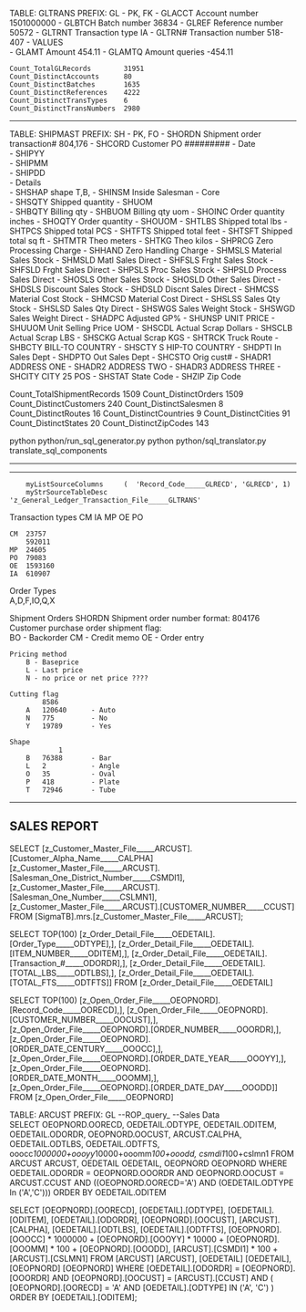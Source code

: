 TABLE: GLTRANS
PREFIX: GL
    - PK, FK
        - GLACCT            Account number          1501000000
        - GLBTCH            Batch number            36834
        - GLREF             Reference number        50572
        - GLTRNT            Transaction type        IA
        - GLTRN#            Transaction number      518-407
    - VALUES                                        
        - GLAMT             Amount                  454.11
        - GLAMTQ            Amount queries          -454.11
    
    Count_TotalGLRecords	    31951
    Count_DistinctAccounts	    80
    Count_DistinctBatches	    1635
    Count_DistinctReferences	4222
    Count_DistinctTransTypes	6
    Count_DistinctTransNumbers	2980

----------------------------------------------------------------
TABLE: SHIPMAST
PREFIX: SH
    - PK, FO
        - SHORDN            Shipment order transaction# 804,176
        - SHCORD            Customer PO             #########
    - Date                  
        - SHIPYY            
        - SHIPMM            
        - SHIPDD            
    - Details               
        - SHSHAP            shape                   T,B,
        - SHINSM            Inside Salesman
    - Core                  
        - SHSQTY            Shipped quantity
        - SHUOM                 
        - SHBQTY            Billing qty
        - SHBUOM            Billing qty uom
        - SHOINC           Order quantity inches
        - SHOQTY            Order quantity
        - SHOUOM
        - SHTLBS            Shipped total lbs
        - SHTPCS            Shipped total PCS
        - SHTFTS            Shipped total feet
        - SHTSFT            Shipped total sq ft
        - SHTMTR            Theo meters
        - SHTKG             Theo kilos
        - SHPRCG            Zero Processing Charge
        - SHHAND            Zero Handling Charge
        - SHMSLS	        Material Sales Stock
        - SHMSLD	        Matl Sales Direct
        - SHFSLS	        Frght Sales Stock
        - SHFSLD	        Frght Sales Direct
        - SHPSLS	        Proc Sales Stock
        - SHPSLD	        Process Sales Direct
        - SHOSLS	        Other Sales Stock
        - SHOSLD	        Other  Sales Direct
        - SHDSLS	        Discount Sales Stock
        - SHDSLD        	Discnt Sales Direct
        - SHMCSS	        Material Cost Stock
        - SHMCSD        	Material Cost Direct
        - SHSLSS            Sales Qty Stock
        - SHSLSD        	Sales Qty Direct
        - SHSWGS	        Sales Weight Stock
        - SHSWGD        	Sales Weight Direct
        - SHADPC        	Adjusted GP%
        - SHUNSP        	UNIT PRICE
        - SHUUOM	        Unit Selling Price UOM
        - SHSCDL	        Actual Scrap Dollars
        - SHSCLB	        Actual Scrap LBS
        - SHSCKG	        Actual Scrap KGS 
        - SHTRCK	        Truck Route
        - SHBCTY	        BILL-TO COUNTRY
        - SHSCTY	        S HIP-TO COUNTRY
        - SHDPTI	        In Sales Dept
        - SHDPTO	        Out Sales Dept
        - SHCSTO	        Orig cust#
        - SHADR1	        ADDRESS ONE
        - SHADR2	        ADDRESS TWO
        - SHADR3	        ADDRESS THREE
        - SHCITY	        CITY 25 POS
        - SHSTAT	        State Code
        - SHZIP	            Zip Code

Count_TotalShipmentRecords	1509
Count_DistinctOrders	1509
Count_DistinctCustomers	240
Count_DistinctSalesmen	8
Count_DistinctRoutes	16
Count_DistinctCountries	9
Count_DistinctCities	91
Count_DistinctStates	20
Count_DistinctZipCodes	143


python python/run_sql_generator.py
python python/sql_translator.py
translate_sql_components



----------------------------------------------------------------


----------------------------------------------------------------


        myListSourceColumns     (  'Record_Code_____GLRECD', 'GLRECD', 1)
        myStrSourceTableDesc    'z_General_Ledger_Transaction_File_____GLTRANS'


Transaction types
    CM
    IA
    MP
    OE
    PO

    CM	23757
        592011
    MP	24605
    PO	79083
    OE	1593160
    IA	610907

Order Types   
    A,D,F,IO,Q,X

Shipment Orders
    SHORDN Shipment order number      format: 804176
    Customer purchase order
    shipment flag:                  
        BO  - Backorder
        CM  - Credit memo
        OE  - Order entry
    
    Pricing method
        B - Baseprice
        L - Last price
        N - no price or net price ????

    Cutting flag
         	8586
        A	120640      - Auto
        N	775         - No
        Y	19789       - Yes

    Shape
                1
        B	76388       - Bar
        L	2           - Angle
        O	35          - Oval
        P	418         - Plate
        T	72946       - Tube


--------------------------------------------
SALES REPORT
--------------------------------------------
SELECT 
    [z_Customer_Master_File_____ARCUST].[Customer_Alpha_Name_____CALPHA]
    [z_Customer_Master_File_____ARCUST].[Salesman_One_District_Number_____CSMDI1], 
    [z_Customer_Master_File_____ARCUST].[Salesman_One_Number_____CSLMN1], 
    [z_Customer_Master_File_____ARCUST].[CUSTOMER_NUMBER_____CCUST]
FROM 
    [SigmaTB].mrs.[z_Customer_Master_File_____ARCUST];

SELECT TOP(100) [z_Order_Detail_File_____OEDETAIL].[Order_Type_____ODTYPE],],
[z_Order_Detail_File_____OEDETAIL].[ITEM_NUMBER_____ODITEM],],
[z_Order_Detail_File_____OEDETAIL].[Transaction_#_____ODORDR],],
[z_Order_Detail_File_____OEDETAIL].[TOTAL_LBS_____ODTLBS],],
[z_Order_Detail_File_____OEDETAIL].[TOTAL_FTS_____ODTFTS]] FROM [z_Order_Detail_File_____OEDETAIL]

SELECT TOP(100) [z_Open_Order_File_____OEOPNORD].[Record_Code_____OORECD],],
[z_Open_Order_File_____OEOPNORD].[CUSTOMER_NUMBER_____OOCUST],],
[z_Open_Order_File_____OEOPNORD].[ORDER_NUMBER_____OOORDR],],
[z_Open_Order_File_____OEOPNORD].[ORDER_DATE_CENTURY_____OOOCC],],
[z_Open_Order_File_____OEOPNORD].[ORDER_DATE_YEAR_____OOOYY],],
[z_Open_Order_File_____OEOPNORD].[ORDER_DATE_MONTH_____OOOMM],],
[z_Open_Order_File_____OEOPNORD].[ORDER_DATE_DAY_____OOODD]] FROM [z_Open_Order_File_____OEOPNORD]


TABLE: ARCUST
PREFIX: GL
--ROP_query_
--Sales Data	
SELECT OEOPNORD.OORECD, OEDETAIL.ODTYPE, OEDETAIL.ODITEM, OEDETAIL.ODORDR, OEOPNORD.OOCUST, ARCUST.CALPHA, OEDETAIL.ODTLBS, OEDETAIL.ODTFTS, ooocc*1000000+oooyy*10000+ooomm*100+ooodd, csmdi1*100+cslmn1
FROM ARCUST ARCUST, OEDETAIL OEDETAIL, OEOPNORD OEOPNORD
WHERE OEDETAIL.ODORDR = OEOPNORD.OOORDR AND OEOPNORD.OOCUST = ARCUST.CCUST AND ((OEOPNORD.OORECD='A') AND (OEDETAIL.ODTYPE In ('A','C')))
ORDER BY OEDETAIL.ODITEM




SELECT 
    [OEOPNORD].[OORECD], 
    [OEDETAIL].[ODTYPE], 
    [OEDETAIL].[ODITEM], 
    [OEDETAIL].[ODORDR], 
    [OEOPNORD].[OOCUST], 
    [ARCUST].[CALPHA], 
    [OEDETAIL].[ODTLBS], 
    [OEDETAIL].[ODTFTS], 
    [OEOPNORD].[OOOCC] * 1000000 + [OEOPNORD].[OOOYY] * 10000 + [OEOPNORD].[OOOMM] * 100 + [OEOPNORD].[OOODD], 
    [ARCUST].[CSMDI1] * 100 + [ARCUST].[CSLMN1]
FROM 
    [ARCUST] [ARCUST], 
    [OEDETAIL] [OEDETAIL], 
    [OEOPNORD] [OEOPNORD]
WHERE 
    [OEDETAIL].[ODORDR] = [OEOPNORD].[OOORDR] 
    AND [OEOPNORD].[OOCUST] = [ARCUST].[CCUST] 
    AND (
        [OEOPNORD].[OORECD] = 'A' 
        AND [OEDETAIL].[ODTYPE] IN ('A', 'C')
    )
ORDER BY 
    [OEDETAIL].[ODITEM];
